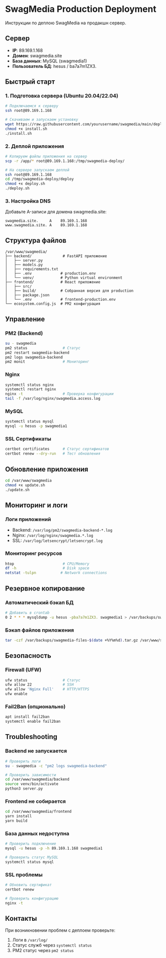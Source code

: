 # SwagMedia Production Deployment

Инструкции по деплою SwagMedia на продакшн сервер.

## Сервер
- **IP**: 89.169.1.168
- **Домен**: swagmedia.site
- **База данных**: MySQL (swagmedia1)
- **Пользователь БД**: hesus / ba7a7m1ZX3.

## Быстрый старт

### 1. Подготовка сервера (Ubuntu 20.04/22.04)

```bash
# Подключаемся к серверу
ssh root@89.169.1.168

# Скачиваем и запускаем установку
wget https://raw.githubusercontent.com/yourusername/swagmedia/main/deploy/install.sh
chmod +x install.sh
./install.sh
```

### 2. Деплой приложения

```bash
# Копируем файлы приложения на сервер
scp -r /app/* root@89.169.1.168:/tmp/swagmedia-deploy/

# На сервере запускаем деплой
ssh root@89.169.1.168
cd /tmp/swagmedia-deploy/deploy
chmod +x deploy.sh
./deploy.sh
```

### 3. Настройка DNS

Добавьте A-записи для домена swagmedia.site:

```
swagmedia.site.     A    89.169.1.168
www.swagmedia.site. A    89.169.1.168
```

## Структура файлов

```
/var/www/swagmedia/
├── backend/              # FastAPI приложение
│   ├── server.py
│   ├── models.py
│   ├── requirements.txt
│   ├── .env             # production.env
│   └── venv/            # Python virtual environment
├── frontend/            # React приложение
│   ├── src/
│   ├── build/           # Собранная версия для production
│   ├── package.json
│   └── .env             # frontend-production.env
└── ecosystem.config.js  # PM2 конфигурация
```

## Управление

### PM2 (Backend)
```bash
su - swagmedia
pm2 status                # Статус
pm2 restart swagmedia-backend
pm2 logs swagmedia-backend
pm2 monit                 # Мониторинг
```

### Nginx
```bash
systemctl status nginx
systemctl restart nginx
nginx -t                  # Проверка конфигурации
tail -f /var/log/nginx/swagmedia.access.log
```

### MySQL
```bash
systemctl status mysql
mysql -u hesus -p swagmedia1
```

### SSL Сертификаты
```bash
certbot certificates      # Статус сертификатов
certbot renew --dry-run   # Тест обновления
```

## Обновление приложения

```bash
cd /var/www/swagmedia
chmod +x update.sh
./update.sh
```

## Мониторинг и логи

### Логи приложений
- Backend: `/var/log/pm2/swagmedia-backend-*.log`
- Nginx: `/var/log/nginx/swagmedia.*.log`
- SSL: `/var/log/letsencrypt/letsencrypt.log`

### Мониторинг ресурсов
```bash
htop                      # CPU/Memory
df -h                     # Disk space
netstat -tulpn           # Network connections
```

## Резервное копирование

### Автоматический бэкап БД
```bash
# Добавить в crontab
0 2 * * * mysqldump -u hesus -pba7a7m1ZX3. swagmedia1 > /var/backups/swagmedia-$(date +\%Y\%m\%d).sql
```

### Бэкап файлов приложения
```bash
tar -czf /var/backups/swagmedia-files-$(date +%Y%m%d).tar.gz /var/www/swagmedia
```

## Безопасность

### Firewall (UFW)
```bash
ufw status                # Статус
ufw allow 22              # SSH
ufw allow 'Nginx Full'    # HTTP/HTTPS
ufw enable
```

### Fail2Ban (опционально)
```bash
apt install fail2ban
systemctl enable fail2ban
```

## Troubleshooting

### Backend не запускается
```bash
# Проверить логи
su - swagmedia -c "pm2 logs swagmedia-backend"

# Проверить зависимости
cd /var/www/swagmedia/backend
source venv/bin/activate
python3 server.py
```

### Frontend не собирается
```bash
cd /var/www/swagmedia/frontend
yarn install
yarn build
```

### База данных недоступна
```bash
# Проверить подключение
mysql -u hesus -p -h 89.169.1.168 swagmedia1

# Проверить статус MySQL
systemctl status mysql
```

### SSL проблемы
```bash
# Обновить сертификат
certbot renew

# Проверить конфигурацию
nginx -t
```

## Контакты

При возникновении проблем с деплоем проверьте:
1. Логи в `/var/log/`
2. Статус служб через `systemctl status`
3. PM2 статус через `pm2 status`